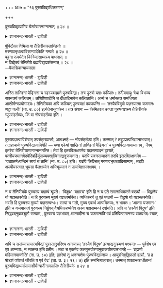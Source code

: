 +++
title = "१३ पुरुषविद्याधिकरणम्"

+++

पुरुषविद्यायामिव चेतरेषामनाम्नानात् ॥ २४ ॥  
<details><summary>ज्ञानानन्द-भारती - द्राविडी</summary>

सेदरे षामनाम्नानात् ॥ २४ ॥
</details>

पुंविद्यैका विभिन्ना वा तैत्तिरीयकताण्डिनोः ॥  
मरणावभृथत्वादिसाम्यादेकेति गम्यते ॥ २७ ॥  
बहुना रूपभेदेन किञ्चित्साम्यस्य बाधनात् ॥  
न विद्यैक्यं तैत्तिरीये ब्रह्मविद्याप्रशंसनात् ॥ २८ ॥  
--वैयासिकन्यायमाला

<details><summary>ज्ञानानन्द-भारती - द्राविडी</summary>

तैत्तिरीयत्तिलुम्, ताण्डि सागैयिलुम् उळ्ळ पुरुष वित्यै ऒऩ्ऱा? अल्लदु
वॆव्वेऱा? मरणम् अवबिरुदम् ऎऩ्बदु मुदलियदिल् साम्यम् इरुप्पदाल्, ऒऩ्ऱु
ऎऩ्ऱु तॆरिगिऱदु।
</details>

<details><summary>ज्ञानानन्द-भारती - द्राविडी</summary>

वॆगुवाग स्वरूबत्तिल् पेदमिरुप्पदिऩाल् कॊञ्ज मायुळ्ळ साम्यम्
पादिक्कप्पट्टुविडुवदालुम्, तैत्तिरीयत् तिल् पिरह्म वित्यै पुगऴप्पट्टु
इरुप्पदालुम्, ऒरे वित्यै यल्ल।
</details>

अस्ति ताण्डिनां पैङ्गिनां च रहस्यब्राह्मणे पुरुषविद्या। तत्र पुरुषो
यज्ञः कल्पितः। तदीयमायुः त्रेधा विभज्य सवनत्रयं कल्पितम्। अशिशिषादीनि
च दीक्षादिभावेन कल्पितानि। अन्ये च धर्मास्तत्र समधिगता
आशीर्मन्त्रप्रयोगादयः। तैत्तिरीयका अपि कञ्चित् पुरुषयज्ञं कल्पयन्ति —
‘तस्यैवंविदुषो यज्ञस्यात्मा यजमानः श्रद्धा पत्नी’ (ना. उ. ८०)
इत्येतेनानुवाकेन। तत्र संशयः — किमितरत्र उक्ताः पुरुषयज्ञस्य
तैत्तिरीयके प्युपसंहर्तव्याः, किं वा नोपसंहर्तव्या इति ।

<details><summary>ज्ञानानन्द-भारती - द्राविडी</summary>

(सान्दोक्यत्तिलुम्, तैत्तिरीयत्तिलुम् पुरुष वित्यै काणप्पडुगिऱदु।
इरण्डुम् ऒऩ्ऱा, वॆव्वेऱा ऎऩ्ऱु सन्देहम्। इरण्डु इडत्तिलुम् यक्ञ कल्बऩै
इरुप्पदालुम्, मरणत्तै अवबिरुदमागच् चॊल्व तालुम्, सवऩङ्गळैच्
चॊल्लियिरुप्पदालुम् इरण्डुम् ऒऩ्ऱुदाऩ् ऎऩ्ऱु पूर्वबक्षम्।
सान्दोक्यत्तिल् पुरुषऩे यक्ञम्। तैत्तिरीयत्तिल् पुरुषऩुडैय यक्ञम्।
सान्दोक्यत्तिल् आयुट्कालम् सवऩम्। तैत्तिरी यत्तिल् कालै, मत्याऩम्,
सायङ्गालम् सवऩम्। पत्ऩीयजमाऩर् मुदलाऩदु तैत्तिरीयत्तिल् उळ्ळदु।
सान्दोक्यत्तिलिल्लै। इरण्डु इडत्तिलुम् पलऩ् वॆव्वेऱु। सान्दोक्यत्तिल्
इदु उबासऩम्। तैत्तिरी यत्तिल् मुऩ्ऩाल् सॊऩ्ऩ आत्मवित्यैयै पुगऴ्वदऱ् काग
यक्ञ कल्बऩै। इव्विदमाग पल वित्यासङ्गळि रुप्पदाल् इरण्डुम् ऒऩ्ऱु अल्ल
ऎऩ्ऱु सित्तान्दम्)।
</details>

<details><summary>ज्ञानानन्द-भारती - द्राविडी</summary>

ताण्डिगळुडैयवुम्, पैङ्गिगळुडैयवुम् रहस्य पिराह्मणत्तिल् पुरुष वित्यै
इरुक्किऱदु। अङ्गे पुरुषऩ् यक्ञमाग कल्बिक्कप्पडुगिऱाऩ्; अवऩुडैय आयुसै
मूऩ्ऱागप् पिरित्तु मूऩ्ऱु सवऩमाग कल्बिक्कप्पडुगिऱदु। साप्पिड निऩैप्पदु
मुदलियवै तीक्षै मुदलिय तऩ्मैगळाग कल्बिक्कप् पडुगिऩ्ऱऩ। अङ्गे आसीर्मन्दिर
पिरयोगम् मुदलाऩ वेऱु तर्मङ्गळुम् अऱियप्पडुगिऩ्ऱऩ। तैत्तिरीयगर् कळुम्,
“इव्विदमऱिन्दुळ्ळ अन्द पुरुषऩागिय यक्ञत् तिऱ्कु यजमाऩऩ् आत्मा, पत्ऩी
सिरत्तै” (तैत्तिरीयम्। VI-५२-१) ऎऩ्ऱ इन्द अऩुवागत्तिऩाल् ऒरु पुरुष
यक्ञत्तै कल्बिक्किऱार्गळ्। अव्विषयत्तिल् संसयम् - मऱ्ऱदिल्
(सान्दोक्यत्तिल् सॊल्लप्पट्टु इरुक्किऱ पुरुष यक्ञत्तिऩ् ऎन्द तर्मङ्गळो,
अवै तैत्तिरीय कङ्गळिलुम् सेर्त्तुक्कॊळ्ळवेण्डियवैगळा,सेर्त्तुक् कॊळ्ळ
वेण्डादवैगळा ऎऩ्ऱु।
</details>

पुरुषयज्ञत्वाविशेषात् उपसंहारप्राप्तौ, आचक्ष्महे — नोपसंहर्तव्या इति।
कस्मात् ? तद्रूपप्रत्यभिज्ञानाभावात्। तदाहाचार्यः पुरुषविद्यायामिवेति —
यथा एकेषां शाखिनां ताण्डिनां पैङ्गिनां च पुरुषविद्यायामाम्नानम् , नैवम्
इतरेषां तैत्तिरीयाणामाम्नानमस्ति। तेषां हि इतरविलक्षणमेव यज्ञसम्पादनं
दृश्यते, पत्नीयजमानवेदवेदिबर्हिर्यूपाज्यपश्वृत्विगाद्यनुक्रमणात्। यदपि
सवनसम्पादनं तदपि इतरविलक्षणमेव — ‘यत्प्रातर्मध्यन्दिनं सायं च तानि’ (ना.
उ. ८०) इति। यदपि किञ्चित् मरणावभृथत्वादिसाम्यम् , तदपि अल्पीयस्त्वात्
भूयसा वैलक्षण्येन अभिभूयमानं न प्रत्यभिज्ञापनक्षमम् ।

<details><summary>ज्ञानानन्द-भारती - द्राविडी</summary>

पुरुष यक्ञमॆऩ्बदिल् वित्यासमिल्लाददिऩाल् सेर्त्तुक्कॊळ्ळवेण्डियदॆऩ्ऱु
एऱ्पडुम्बोदु सॊल् किऱोम्। सेर्क्कवेण्डियदिल्लैयॆऩ्ऱु, एऩ्? अदऩ्
स्वरूबत्तिऩ् पिरत्यबिक्ञै (ञाबगम्) इल्लाददिऩाल्, अदै आसार्यार् "पुरुष
वित्यैयिल् पोल” ऎऩ्ऱु सॊल्गिऱार्।
</details>

<details><summary>ज्ञानानन्द-भारती - द्राविडी</summary>

ऒरे सागिगळायिरुक्कुम् ताण्डिगळुक्कुम्,पैङ्गिग ळुक्कुम् पुरुष वित्यैयिल्
ऎप्पडि सॊल्लप्पडुगिऱदो, अव्विदम् वेऱायुळ्ळ तैत्तिरीयर्गळुक्कु
सॊल्लियिरुप् पदिल्लै। अवर्गळुक्को, मऱ्ऱदिऱ्कु माऱुबट्टदागवे, यक्ञ
सम्बादऩम् काण्गिऱदु। पत्ऩी, यजमाऩऩ्, वेदम्, वेदि, पर्हिस्, यूबम्,
आज्यम्, पसु, रित्विक् मुदलाऩवै तॊडङ्गि कूऱुप्पडुवदाल्। ऎदु कालै,
मत्याह्ऩम्, सायङ्गालम् ऎऩ्बदो अवै सवऩङ्गळ् (तैत्तिरीयम्। VI-५२-१) ऎऩ्ऱु
सवऩत्तै सम्बादऩम् सॆय्वदु इरुन्द पोदिलुम्, अदुवुम् मऱ्ऱदऱ्कु
विलक्षणमेदाऩ्। मरणमे अवबिरुदम् ऎऩ्बदु मुदलियदिल् कॊञ्जम् साम्यम् इरुन्द
पोदिलुम्, अदु मिगवुम् कुऱैन्ददा यिरुप्पदाल् एराळमायुळ्ळ विलक्षणत्
तऩ्मैयिऩाल् अमुक्कप्पट्टु, ञाबगत्तैयुण्डु पण्ण सक्तियऱ्ऱदु।
</details>

न च तैत्तिरीयके पुरुषस्य यज्ञत्वं श्रूयते। ‘विदुषः’ ‘यज्ञस्य’ इति हि न
च एते समानाधिकरणे षष्ठ्यौ — विद्वानेव यो यज्ञस्तस्येति। न हि पुरुषस्य
मुख्यं यज्ञत्वमस्ति। व्यधिकरणे तु एते षष्ठ्यौ — विदुषो यो
यज्ञस्तस्येति। भवति हि पुरुषस्य मुख्यो यज्ञसम्बन्धः। सत्यां च गतौ,
मुख्य एवार्थ आश्रयितव्यः, न भाक्तः। ‘आत्मा यजमानः’ इति च यजमानत्वं
पुरुषस्य निर्ब्रुवन् वैयधिकरण्येनैव अस्य यज्ञसम्बन्धं दर्शयति। अपि च
‘तस्यैवं विदुषः’ इति सिद्धवदनुवादश्रुतौ सत्याम् , पुरुषस्य यज्ञभावम्
आत्मादीनां च यजमानादिभावं प्रतिपित्समानस्य वाक्यभेदः स्यात् ।

<details><summary>ज्ञानानन्द-भारती - द्राविडी</summary>

मेलुम् तैत्तिरीयत्तिल् पुरुषऩुक्कु यक्ञत् तऩ्मै सॊल्लप्पडविल्लै। fagळ्
qle ऎऩ्ऱ इन्द आऱावदु वेऱ्ऱुमैगळ् ‘वित्वाऩागिऱ ऎन्द यक्ञमो अदऩुडैय’ ऎऩ्ऱ
समानादिगरणङ्गळ् (ऒरु पॊरुळैच् चॊल्वदु) अल्ल। पुरुषऩुक्कु यक्ञत्तऩ्मै
मुक्किय माग किडैयादु अल्लवा? "वित्वाऩुडैय यक्ञम् ऎदुवो अदऩुडैय” ऎऩ्ऱु
इन्द आऱाम् वेऱ्ऱुमैगळ् व्यदिगरणमाऩवैगळे। (वॆव्वेऱु विषयत्तैक्
कुऱिप्पवैगळे) पुरुष ऩुक्कु मुक्कियमाग यक्ञत्तिऩ् सम्बन्दमिरुक्किऱदु।
वऴियिरुक्कुम् पोदु मुक्यमाऩ अर्त्तत्तैत्ताऩ् आसिरयिरुक्क वेण्डुम्,
पाक्तत्तै (मुक्कियमिल्लाददै) यल्ल। मेलुम् “आत्मा यजमाऩऩ् ऎऩ्ऱु
पुरुषऩुक्कु यजमाऩत्” तऩ्मैयैच् चॊल्वदु अवऩुक्कु यक्ञ सम्बन्दम्
वैयदिगरण्यत्तिऩाल् ताऩ् ऎऩ्बदैक् काट्टुगिऱदु।
</details>

<details><summary>ज्ञानानन्द-भारती - द्राविडी</summary>

मेलुम्, "इव्विदम् अऱियुम् अन्द वित्वा ऩुडैय” ऎऩ्ऱ मुऩ्ऩमे
सित्तमायिरुप्पदुबोलवे अऩुवादम् सॆय्युम् सुरुदि इरुक्कुम्बोदु,
पुरुषऩुक्कु यक्ञमायिरुक्कुम् तऩ्मैयैयुम्, आत्मा मुदलाऩवै कळुक्कु यजमाऩऩ्
मुदलाऩ तऩ्मैयैयुम् अऱिय ऎण्णुगिऱवऩुक्कु वाक्यत्तिल् पिळवु एऱ्पडुम्।
</details>

अपि च ससंन्यासामात्मविद्यां पुरस्तादुपदिश्य अनन्तरम् ‘तस्यैवं विदुषः’
इत्याद्यनुक्रमणं पश्यन्तः — पूर्वशेष एव एष आम्नायः, न स्वतन्त्र इति
प्रतीमः। तथा च एकमेव फलमुभयोरप्यनुवाकयोरुपलभामहे — ‘ब्रह्मणो
महिमानमाप्नोति’ (ना. उ. ८०) इति; इतरेषां तु अनन्यशेषः
पुरुषविद्याम्नायः। आयुरभिवृद्धिफलो ह्यसौ, ‘प्र ह षोडशं वर्षशतं जीवति य
एवं वेद’ (छा. उ. ३। १६। ७) इति समभिव्याहारात्। तस्मात्
शाखान्तराधीतानां पुरुषविद्याधर्माणामाशीर्मन्त्रादीनामप्राप्तिः
तैत्तिरीयके ॥ २४ ॥

<details><summary>ज्ञानानन्द-भारती - द्राविडी</summary>

तविरवुम्, मुऩ्ऩाल् सऩ्ऩियासत्तुडऩ् कूड आत्म वित्यैयै उबदेसित्तुविट्टु
पिऱगु “इव्विदम् अऱियुम् अवऩुक्कु” ऎऩ्ऱु मुदलियदु आरम्बिक्कप् पडुवदैप्
पार्क्किऱ नाम्, इव्विदम् सॊल्लियिरुप्पदु मुऩ् सॊऩ्ऩदिऩ् ‘मीदम्दाऩ्’,
तऩिप्पट्टदल्ल, ऎऩ्ऱे अऱिगिऱोम्। अप्पडिये इरण्डु अऩुवागङ्गळुक्कुम् कूड
“पिरह्मत्तिऩ् महिमैयै अडैगिऱाऩ्” (तैत्तिरीयउब।IV-८०) ऎऩ्ऱु ऒरे पलऩैक्
काण्गिऱोम्। मऱ्ऱवर्गळुक्को वेऱु ऎदऱ्कुम् से षमिल्लाददाग पुरुषवित्यै
सॊल्लप्पट्टिरुक्किऱदु; 'ऎवऩ् इव्विदम् अऱिगिऱाऩो अवऩ् नूऱ्ऱिबदिऩाऱु
वरुषङ्गळ् जीवित्तिरुक्किऱाऩ्' ऎऩ्ऱु सॊल्लियिरुक्किऱबडियाल् अदु आयुळ्
विरुत्तियै पलऩाग उडैयदु अल्लवा।
</details>

<details><summary>ज्ञानानन्द-भारती - द्राविडी</summary>

आगैयाल्, वेऱु सागैयिल् सॊल्लप्पट्टि रुक्किऱ पुरुष वित्यैयिऩ्
तर्मङ्गळागिय आसीर् मन्दिरम् मुदलियवैगळुक्कु तैत्तिरीयगत्तिल् पिराप्ति
किडैयादु।
</details>

